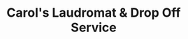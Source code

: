 ---
title: "Carol's Laudromat & Drop Off Service"
url: /athens/carols-laudromat-und-drop-off-service/
shop: Wäscherei
---
